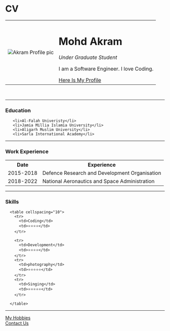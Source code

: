 # CV
<!DOCTYPE html>
<html>
  <head>
    <meta charset="utf-8">
    <title>Akram Personal Site</title>
  </head>
  <body>
    <table cellspacing="20">
      <tr>
        <td> <img src="https://media-exp1.licdn.com/dms/image/C4E03AQGsKTeYHFn9SQ/profile-displayphoto-shrink_800_800/0/1636861956343?e=2147483647&v=beta&t=J5iYUwniqN2fcNYJV0BYHsPwKi9lCEqHscWgoK-Eak8" alt="Akram Profile pic">
</td>
        <td><h1> Mohd Akram </h1>
        <p><em>Under Graduate Student</em></p>
        <p>I am a Software Engineer. I love Coding.</p>
        <a href="https://in.linkedin.com/in/mohd-akram01">Here Is My Profile</a></td>
      </tr>
    </table>
 <br>

 <hr>
 <h3>Education</h3>
  <ul>

    <li>Al-Falah Univeristy</li>
    <li>Jamia Millia Islamia University</li>
    <li>Aligarh Muslim University</li>
    <li>Sarla International Academy</li>
  </ul>
  <hr>
  <h3>Work Experience</h3>
  <table cellspacing="10">
    <tr>
      <th>Date</th>
      <th>Experience</th>
    </tr>
    <tr>
      <td>2015-2018</td>
      <td>Defence Research and Development Organisation</td>
    </tr>
    <tr>
      <td>2018-2022</td>
      <td>National Aeronautics and Space Administration</td>
    </tr>
  </table>
  <hr>
  <h3>Skills</h3>

      <table cellspacing="10">
        <tr>
          <td>Coding</td>
          <td>⭐⭐⭐⭐</td>
        </tr>

        <tr>
          <td>Development</td>
          <td>⭐⭐⭐⭐</td>
        </tr>
        <tr>
          <td>photography</td>
          <td>⭐⭐⭐⭐⭐</td>
        </tr>
        <tr>
          <td>Singing</td>
          <td>⭐⭐⭐⭐⭐</td>
        </tr>

      </table>

  <hr>
  <a href="Hobbies.html">My Hobbies</a>
  <br>
  <a href="contact.html">Contact Us</a>

  </body>
</html>
